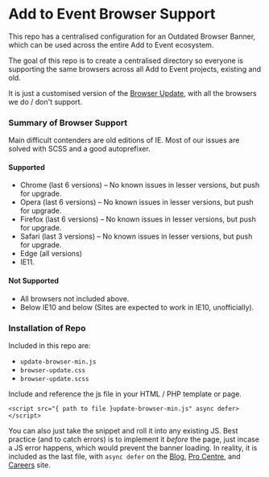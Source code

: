 # Add to Event Browser Support

This repo has a centralised configuration for an Outdated Browser Banner, which can be used across the entire Add to Event ecosystem.

The goal of this repo is to create a centralised directory so everyone is supporting the same browsers across all Add to Event projects, existing and old.

It is just a customised version of the [Browser Update](https://browser-update.org/), with all the browsers we do / don't support.

### Summary of Browser Support

Main difficult contenders are old editions of IE. Most of our issues are solved with SCSS and a good autoprefixer. 

#### Supported
- Chrome (last 6 versions) – No known issues in lesser versions, but push for upgrade.
- Opera (last 6 versions) – No known issues in lesser versions, but push for upgrade.
- Firefox (last 6 versions) – No known issues in lesser versions, but push for upgrade.
- Safari (last 3 versions) – No known issues in lesser versions, but push for upgrade.
- Edge (all versions)
- IE11.

#### Not Supported
- All browsers not included above.
- Below IE10 and below (Sites are expected to work in IE10, unofficially).

### Installation of Repo

Included in this repo are:
- `update-browser-min.js`
- `browser-update.css`
- `browser-update.scss`

Include and reference the js file in your HTML / PHP template or page. 

```
<script src="{ path to file }update-browser-min.js" async defer></script>
```


You can also just take the snippet and roll it into any existing JS. Best practice (and to catch errors) is to implement it *before* the page, just incase a JS error happens, which would prevent the banner loading. In reality, it is included as the last file, with `async defer` on the [Blog](https://blog.addtoevent.co.uk/), [Pro Centre](https://pro-centre.addtoevent.co.uk/), and [Careers](https://careers.addtoevent.co.uk/) site.